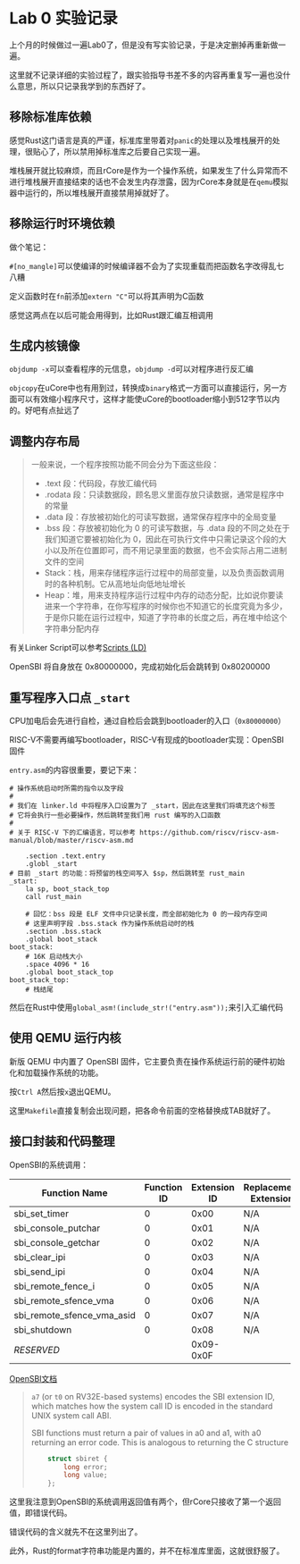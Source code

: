 # Lab 0 实验记录

上个月的时候做过一遍Lab0了，但是没有写实验记录，于是决定删掉再重新做一遍。

这里就不记录详细的实验过程了，跟实验指导书差不多的内容再重复写一遍也没什么意思，所以只记录我学到的东西好了。

## 移除标准库依赖

感觉Rust这门语言是真的严谨，标准库里带着对`panic`的处理以及堆栈展开的处理，很贴心了，所以禁用掉标准库之后要自己实现一遍。

堆栈展开就比较麻烦，而且rCore是作为一个操作系统，如果发生了什么异常而不进行堆栈展开直接结束的话也不会发生内存泄露，因为rCore本身就是在`qemu`模拟器中运行的，所以堆栈展开直接禁用掉就好了。

## 移除运行时环境依赖

做个笔记：

`#[no_mangle]`可以使编译的时候编译器不会为了实现重载而把函数名字改得乱七八糟

定义函数时在`fn`前添加`extern "C"`可以将其声明为C函数

感觉这两点在以后可能会用得到，比如Rust跟汇编互相调用

## 生成内核镜像

`objdump -x`可以查看程序的元信息，`objdump -d`可以对程序进行反汇编

`objcopy`在uCore中也有用到过，转换成`binary`格式一方面可以直接运行，另一方面可以有效缩小程序尺寸，这样才能使uCore的bootloader缩小到512字节以内的。好吧有点扯远了

## 调整内存布局

> 一般来说，一个程序按照功能不同会分为下面这些段：
>
> * .text 段：代码段，存放汇编代码
> * .rodata 段：只读数据段，顾名思义里面存放只读数据，通常是程序中的常量
> * .data 段：存放被初始化的可读写数据，通常保存程序中的全局变量
> * .bss 段：存放被初始化为 0 的可读写数据，与 .data 段的不同之处在于我们知道它要被初始化为 0，因此在可执行文件中只需记录这个段的大小以及所在位置即可，而不用记录里面的数据，也不会实际占用二进制文件的空间
> * Stack：栈，用来存储程序运行过程中的局部变量，以及负责函数调用时的各种机制。它从高地址向低地址增长
> * Heap：堆，用来支持程序运行过程中内存的动态分配，比如说你要读进来一个字符串，在你写程序的时候你也不知道它的长度究竟为多少，于是你只能在运行过程中，知道了字符串的长度之后，再在堆中给这个字符串分配内存

有关Linker Script可以参考[Scripts (LD)](https://sourceware.org/binutils/docs/ld/Scripts.html)

OpenSBI 将自身放在 0x80000000，完成初始化后会跳转到 0x80200000

## 重写程序入口点 `_start`

CPU加电后会先进行自检，通过自检后会跳到bootloader的入口（`0x80000000`）

RISC-V不需要再编写bootloader，RISC-V有现成的bootloader实现：OpenSBI固件

`entry.asm`的内容很重要，要记下来：

```riscvasm
# 操作系统启动时所需的指令以及字段
#
# 我们在 linker.ld 中将程序入口设置为了 _start，因此在这里我们将填充这个标签
# 它将会执行一些必要操作，然后跳转至我们用 rust 编写的入口函数
#
# 关于 RISC-V 下的汇编语言，可以参考 https://github.com/riscv/riscv-asm-manual/blob/master/riscv-asm.md

    .section .text.entry
    .globl _start
# 目前 _start 的功能：将预留的栈空间写入 $sp，然后跳转至 rust_main
_start:
    la sp, boot_stack_top
    call rust_main

    # 回忆：bss 段是 ELF 文件中只记录长度，而全部初始化为 0 的一段内存空间
    # 这里声明字段 .bss.stack 作为操作系统启动时的栈
    .section .bss.stack
    .global boot_stack
boot_stack:
    # 16K 启动栈大小
    .space 4096 * 16
    .global boot_stack_top
boot_stack_top:
    # 栈结尾
```

然后在Rust中使用`global_asm!(include_str!("entry.asm"));`来引入汇编代码

## 使用 QEMU 运行内核

新版 QEMU 中内置了 OpenSBI 固件，它主要负责在操作系统运行前的硬件初始化和加载操作系统的功能。

按`Ctrl A`然后按`x`退出QEMU。

这里`Makefile`直接复制会出现问题，把各命令前面的空格替换成TAB就好了。

## 接口封装和代码整理

OpenSBI的系统调用：

| Function Name             | Function ID | Extension ID | Replacement Extension |
| ------------------------- | ----------- | ------------ | --------------------- |
| sbi_set_timer             |           0 |         0x00 |                   N/A |
| sbi_console_putchar       |           0 |         0x01 |                   N/A |
| sbi_console_getchar       |           0 |         0x02 |                   N/A |
| sbi_clear_ipi             |           0 |         0x03 |                   N/A |
| sbi_send_ipi              |           0 |         0x04 |                   N/A |
| sbi_remote_fence_i        |           0 |         0x05 |                   N/A |
| sbi_remote_sfence_vma     |           0 |         0x06 |                   N/A |
| sbi_remote_sfence_vma_asid|           0 |         0x07 |                   N/A |
| sbi_shutdown              |           0 |         0x08 |                   N/A |
| *RESERVED*                |             |    0x09-0x0F |                       |

[OpenSBI文档](https://github.com/riscv/riscv-sbi-doc/blob/master/riscv-sbi.adoc)

> `a7` (or `t0` on RV32E-based systems) encodes the SBI extension ID, which matches how the system call ID is encoded in the standard UNIX system call ABI.
>
> SBI functions must return a pair of values in a0 and a1, with a0 returning an error code. This is analogous to returning the C structure
>
> ```c
>     struct sbiret {
>         long error;
>         long value;
>     };
> ```

这里我注意到OpenSBI的系统调用返回值有两个，但rCore只接收了第一个返回值，即错误代码。

错误代码的含义就先不在这里列出了。

此外，Rust的format字符串功能是内置的，并不在标准库里面，这就很舒服了。
